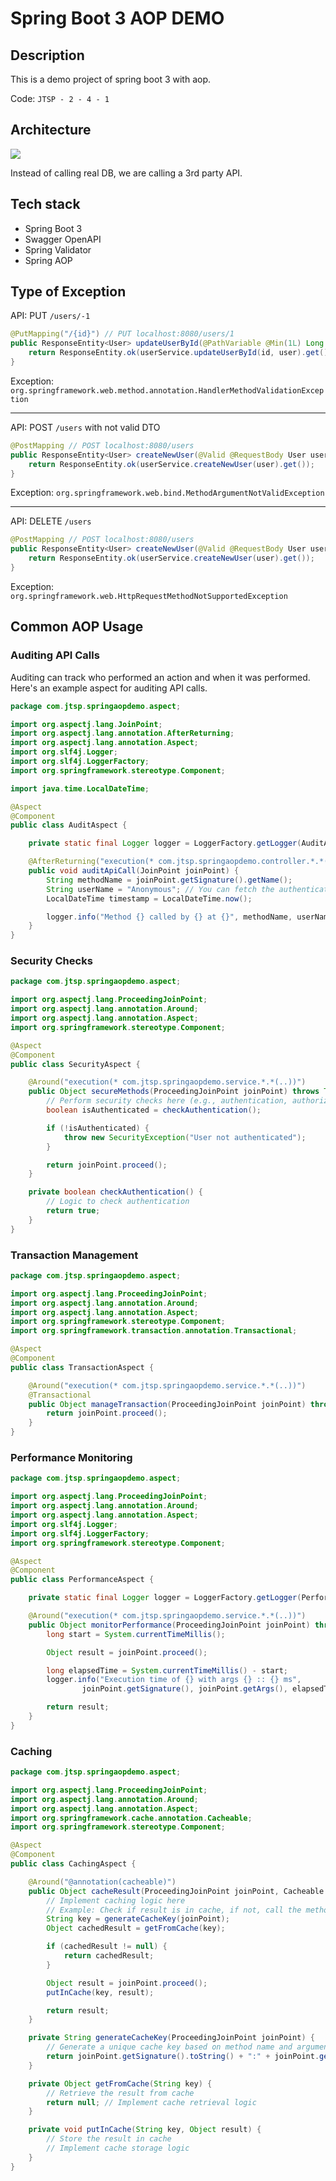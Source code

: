 # Spring Boot 3 AOP DEMO

## Description

This is a demo project of spring boot 3 with aop.

Code: `JTSP - 2 - 4 - 1`

## Architecture
![](architecture.png)

Instead of calling real DB, we are calling a 3rd party API.

## Tech stack

+ Spring Boot 3
+ Swagger OpenAPI
+ Spring Validator
+ Spring AOP


## Type of Exception

API: PUT `/users/-1`
```java
@PutMapping("/{id}") // PUT localhost:8080/users/1
public ResponseEntity<User> updateUserById(@PathVariable @Min(1L) Long id, @RequestBody User user) {
    return ResponseEntity.ok(userService.updateUserById(id, user).get());
}
```
Exception: `org.springframework.web.method.annotation.HandlerMethodValidationException`

---

API: POST `/users` with not valid DTO
```java
@PostMapping // POST localhost:8080/users
public ResponseEntity<User> createNewUser(@Valid @RequestBody User user) {
    return ResponseEntity.ok(userService.createNewUser(user).get());
}
```
Exception: `org.springframework.web.bind.MethodArgumentNotValidException`

---

API: DELETE `/users` 
```java
@PostMapping // POST localhost:8080/users
public ResponseEntity<User> createNewUser(@Valid @RequestBody User user) {
    return ResponseEntity.ok(userService.createNewUser(user).get());
}
```
Exception: `org.springframework.web.HttpRequestMethodNotSupportedException`

## Common AOP Usage

### Auditing API Calls
Auditing can track who performed an action and when it was performed. Here's an example aspect for auditing API calls.

```java
package com.jtsp.springaopdemo.aspect;

import org.aspectj.lang.JoinPoint;
import org.aspectj.lang.annotation.AfterReturning;
import org.aspectj.lang.annotation.Aspect;
import org.slf4j.Logger;
import org.slf4j.LoggerFactory;
import org.springframework.stereotype.Component;

import java.time.LocalDateTime;

@Aspect
@Component
public class AuditAspect {

    private static final Logger logger = LoggerFactory.getLogger(AuditAspect.class);

    @AfterReturning("execution(* com.jtsp.springaopdemo.controller.*.*(..))")
    public void auditApiCall(JoinPoint joinPoint) {
        String methodName = joinPoint.getSignature().getName();
        String userName = "Anonymous"; // You can fetch the authenticated user here
        LocalDateTime timestamp = LocalDateTime.now();

        logger.info("Method {} called by {} at {}", methodName, userName, timestamp);
    }
}

```

### Security Checks

```java
package com.jtsp.springaopdemo.aspect;

import org.aspectj.lang.ProceedingJoinPoint;
import org.aspectj.lang.annotation.Around;
import org.aspectj.lang.annotation.Aspect;
import org.springframework.stereotype.Component;

@Aspect
@Component
public class SecurityAspect {

    @Around("execution(* com.jtsp.springaopdemo.service.*.*(..))")
    public Object secureMethods(ProceedingJoinPoint joinPoint) throws Throwable {
        // Perform security checks here (e.g., authentication, authorization)
        boolean isAuthenticated = checkAuthentication();

        if (!isAuthenticated) {
            throw new SecurityException("User not authenticated");
        }

        return joinPoint.proceed();
    }

    private boolean checkAuthentication() {
        // Logic to check authentication
        return true;
    }
}
```

### Transaction Management
```java
package com.jtsp.springaopdemo.aspect;

import org.aspectj.lang.ProceedingJoinPoint;
import org.aspectj.lang.annotation.Around;
import org.aspectj.lang.annotation.Aspect;
import org.springframework.stereotype.Component;
import org.springframework.transaction.annotation.Transactional;

@Aspect
@Component
public class TransactionAspect {

    @Around("execution(* com.jtsp.springaopdemo.service.*.*(..))")
    @Transactional
    public Object manageTransaction(ProceedingJoinPoint joinPoint) throws Throwable {
        return joinPoint.proceed();
    }
}

```


###  Performance Monitoring
```java
package com.jtsp.springaopdemo.aspect;

import org.aspectj.lang.ProceedingJoinPoint;
import org.aspectj.lang.annotation.Around;
import org.aspectj.lang.annotation.Aspect;
import org.slf4j.Logger;
import org.slf4j.LoggerFactory;
import org.springframework.stereotype.Component;

@Aspect
@Component
public class PerformanceAspect {

    private static final Logger logger = LoggerFactory.getLogger(PerformanceAspect.class);

    @Around("execution(* com.jtsp.springaopdemo.service.*.*(..))")
    public Object monitorPerformance(ProceedingJoinPoint joinPoint) throws Throwable {
        long start = System.currentTimeMillis();

        Object result = joinPoint.proceed();

        long elapsedTime = System.currentTimeMillis() - start;
        logger.info("Execution time of {} with args {} :: {} ms",
                joinPoint.getSignature(), joinPoint.getArgs(), elapsedTime);

        return result;
    }
}

```
### Caching

```java
package com.jtsp.springaopdemo.aspect;

import org.aspectj.lang.ProceedingJoinPoint;
import org.aspectj.lang.annotation.Around;
import org.aspectj.lang.annotation.Aspect;
import org.springframework.cache.annotation.Cacheable;
import org.springframework.stereotype.Component;

@Aspect
@Component
public class CachingAspect {

    @Around("@annotation(cacheable)")
    public Object cacheResult(ProceedingJoinPoint joinPoint, Cacheable cacheable) throws Throwable {
        // Implement caching logic here
        // Example: Check if result is in cache, if not, call the method and store the result in cache
        String key = generateCacheKey(joinPoint);
        Object cachedResult = getFromCache(key);

        if (cachedResult != null) {
            return cachedResult;
        }

        Object result = joinPoint.proceed();
        putInCache(key, result);

        return result;
    }

    private String generateCacheKey(ProceedingJoinPoint joinPoint) {
        // Generate a unique cache key based on method name and arguments
        return joinPoint.getSignature().toString() + ":" + joinPoint.getArgs().toString();
    }

    private Object getFromCache(String key) {
        // Retrieve the result from cache
        return null; // Implement cache retrieval logic
    }

    private void putInCache(String key, Object result) {
        // Store the result in cache
        // Implement cache storage logic
    }
}
```
